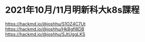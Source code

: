 # 2021年10月/11月明新科大k8s課程
https://hackmd.io/@joshhu/S1OZ4C7Ut
https://hackmd.io/@joshhu/HkBgfl8DB
https://hackmd.io/@joshhu/SJtUggLKS
